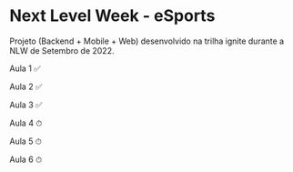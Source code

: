 # Next Level Week - eSports

Projeto (Backend + Mobile + Web) desenvolvido na trilha ignite durante a NLW de Setembro de 2022.

Aula 1 ✅

Aula 2 ✅

Aula 3 ✅

Aula 4 ⏱

Aula 5 ⏱

Aula 6 ⏱
